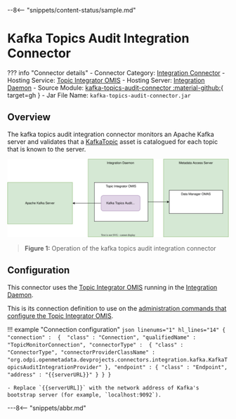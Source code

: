 <!-- SPDX-License-Identifier: CC-BY-4.0 -->
<!-- Copyright Contributors to the ODPi Egeria project. -->

--8<-- "snippets/content-status/sample.md"

# Kafka Topics Audit Integration Connector

??? info "Connector details"
    - Connector Category: [Integration Connector](/connectors/integration-connector)
    - Hosting Service: [Topic Integrator OMIS](/services/omis/topic-integrator)
    - Hosting Server: [Integration Daemon](/concepts/integration-daemon)
    - Source Module: [kafka-topics-audit-connector :material-github:](https://github.com/odpi/egeria-dev-projects/tree/master/kafka-topics-audit-connector){ target=gh }
    - Jar File Name: `kafka-topics-audit-connector.jar`

## Overview

The kafka topics audit integration connector monitors an Apache Kafka server and validates that a  [KafkaTopic](/types/2/0223-Events-and-Logs) asset is catalogued for each topic that is known to the server.


![Figure 1](kafka-topics-audit-integration-connector.svg)
> **Figure 1:** Operation of the kafka topics audit integration connector


## Configuration

This connector uses the [Topic Integrator OMIS](/services/omis/topic-integrator/overview)
running in the [Integration Daemon](/concepts/integration-daemon).

This is its connection definition to use on the [administration commands that configure the Topic Integrator OMIS](/guides/admin/servers/configuring-an-integration-daemon/#configure-the-integration-services).

!!! example "Connection configuration"
    ```json linenums="1" hl_lines="14"
    {
       "connection" : 
                    { 
                        "class" : "Connection",
                        "qualifiedName" : "TopicMonitorConnection",
                        "connectorType" : 
                        {
                            "class" : "ConnectorType",
                            "connectorProviderClassName" : "org.odpi.openmetadata.devprojects.connectors.integration.kafka.KafkaTopicsAuditIntegrationProvider"
                        },
                        "endpoint" :
                        {
                            "class" : "Endpoint",
                            "address" : "{{serverURL}}"
                        }
                    }
    }
    ```

    - Replace `{{serverURL]}` with the network address of Kafka's bootstrap server (for example, `localhost:9092`).

---8<-- "snippets/abbr.md"